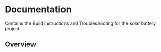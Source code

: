 # Documentation
Contains the Build Instructions and Troubleshooting for the solar battery project.
## Overview
